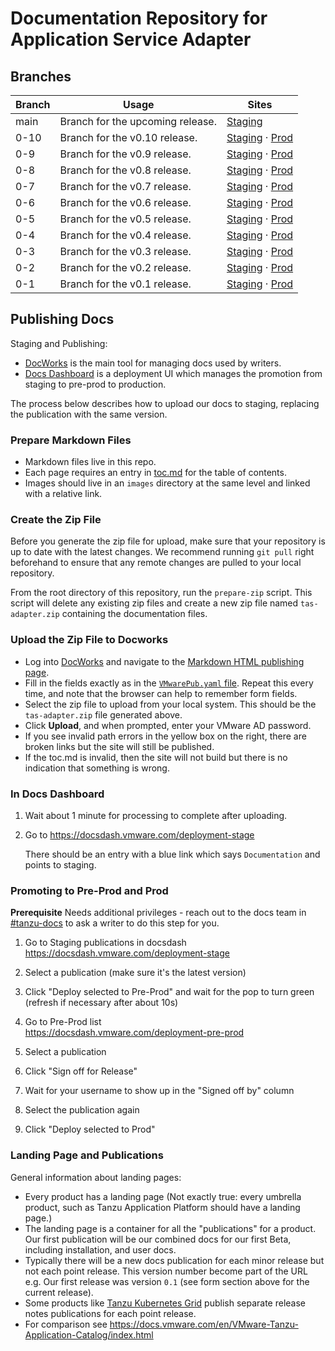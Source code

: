 # Documentation Repository for Application Service Adapter

## Branches
| Branch | Usage                            | Sites                                                                                                                                                                                                                                                                                                       |
|--------|----------------------------------|-------------------------------------------------------------------------------------------------------------------------------------------------------------------------------------------------------------------------------------------------------------------------------------------------------------|
| main   | Branch for the upcoming release. | [Staging](https://docs-staging.vmware.com/en/Application-Service-Adapter-for-VMware-Tanzu-Application-Platform/1.0/tas-adapter/GUID-overview.html)                                                                                                                                                          |
| 0-10   | Branch for the v0.10 release.    | [Staging](https://docs-staging.vmware.com/en/Application-Service-Adapter-for-VMware-Tanzu-Application-Platform/0.10/tas-adapter/GUID-overview.html) &middot; [Prod](https://docs.vmware.com/en/Application-Service-Adapter-for-VMware-Tanzu-Application-Platform/0.10/tas-adapter/GUID-overview.html)       |
| 0-9    | Branch for the v0.9 release.     | [Staging](https://docs-staging.vmware.com/en/Application-Service-Adapter-for-VMware-Tanzu-Application-Platform/0.9/tas-adapter/GUID-overview.html) &middot; [Prod](https://docs.vmware.com/en/Application-Service-Adapter-for-VMware-Tanzu-Application-Platform/0.9/tas-adapter/GUID-overview.html)         |
| 0-8    | Branch for the v0.8 release.     | [Staging](https://docs-staging.vmware.com/en/Application-Service-Adapter-for-VMware-Tanzu-Application-Platform/0.8/tas-adapter/GUID-overview.html) &middot; [Prod](https://docs.vmware.com/en/Application-Service-Adapter-for-VMware-Tanzu-Application-Platform/0.8/tas-adapter/GUID-overview.html)         |
| 0-7    | Branch for the v0.7 release.     | [Staging](https://docs-staging.vmware.com/en/Application-Service-Adapter-for-VMware-Tanzu-Application-Platform/0.7/tas-adapter/GUID-overview.html) &middot; [Prod](https://docs.vmware.com/en/Application-Service-Adapter-for-VMware-Tanzu-Application-Platform/0.7/tas-adapter/GUID-overview.html)         |
| 0-6    | Branch for the v0.6 release.     | [Staging](https://docs-staging.vmware.com/en/Application-Service-Adapter-for-VMware-Tanzu-Application-Platform/0.6/tas-adapter/GUID-overview.html) &middot; [Prod](https://docs.vmware.com/en/Application-Service-Adapter-for-VMware-Tanzu-Application-Platform/0.6/tas-adapter/GUID-overview.html)         |
| 0-5    | Branch for the v0.5 release.     | [Staging](https://docs-staging.vmware.com/en/Application-Service-Adapter-for-VMware-Tanzu-Application-Platform/0.5/tas-adapter/GUID-overview.html) &middot; [Prod](https://docs.vmware.com/en/Application-Service-Adapter-for-VMware-Tanzu-Application-Platform/0.5/tas-adapter/GUID-overview.html)         |
| 0-4    | Branch for the v0.4 release.     | [Staging](https://docs-staging.vmware.com/en/Application-Service-Adapter-for-VMware-Tanzu-Application-Platform/0.4/tas-adapter/GUID-overview.html) &middot; [Prod](https://docs.vmware.com/en/Application-Service-Adapter-for-VMware-Tanzu-Application-Platform/0.4/tas-adapter/GUID-overview.html)         |
| 0-3    | Branch for the v0.3 release.     | [Staging](https://docs-staging.vmware.com/en/Application-Service-Adapter-for-VMware-Tanzu-Application-Platform/0.3/tas-adapter/GUID-overview.html) &middot; [Prod](https://docs.vmware.com/en/Application-Service-Adapter-for-VMware-Tanzu-Application-Platform/0.3/tas-adapter/GUID-overview.html)         |
| 0-2    | Branch for the v0.2 release.     | [Staging](https://docs-staging.vmware.com/en/Application-Service-Adapter-for-VMware-Tanzu-Application-Platform/0.2/tas-adapter-0-2/GUID-overview.html) &middot; [Prod](https://docs.vmware.com/en/Application-Service-Adapter-for-VMware-Tanzu-Application-Platform/0.2/tas-adapter-0-2/GUID-overview.html) |
| 0-1    | Branch for the v0.1 release.     | [Staging](https://docs-staging.vmware.com/en/Application-Service-Adapter-for-VMware-Tanzu-Application-Platform/0.1/tas-adapter-0-1/GUID-overview.html) &middot; [Prod](https://docs.vmware.com/en/Application-Service-Adapter-for-VMware-Tanzu-Application-Platform/0.1/tas-adapter-0-1/GUID-overview.html) |

## Publishing Docs

Staging and Publishing:  

- [DocWorks](https://docworks.vmware.com/) is the main tool for managing docs used by writers.
- [Docs Dashboard](https://docsdash.vmware.com/) is a deployment UI which manages the promotion from staging to pre-prod to production.

The process below describes how to upload our docs to staging, replacing the publication with the same version.

### Prepare Markdown Files
- Markdown files live in this repo.
- Each page requires an entry in [toc.md](docs/toc.md) for the table of contents.
- Images should live in an `images` directory at the same level and linked with a relative link.

### Create the Zip File

Before you generate the zip file for upload, make sure that your repository is up to date with the latest changes. We recommend running `git pull` right beforehand to ensure that any remote changes are pulled to your local repository.

From the root directory of this repository, run the `prepare-zip` script. This script will delete any existing zip files and create a new zip file named `tas-adapter.zip` containing the documentation files.


### Upload the Zip File to Docworks

- Log into [DocWorks](https://docworks.vmware.com/) and navigate to the [Markdown HTML publishing page](https://docworks.vmware.com/md2docs/publish).
- Fill in the fields exactly as in the [`VMwarePub.yaml` file](VMwarePub.yaml). Repeat this every time, and note that the browser can help to remember form fields.
- Select the zip file to upload from your local system. This should be the `tas-adapter.zip` file generated above.
- Click **Upload**, and when prompted, enter your VMware AD password.
- If you see invalid path errors in the yellow box on the right, there are broken links but the site will still be published.
- If the toc.md is invalid, then the site will not build but there is no indication that something is wrong.

### In Docs Dashboard

1. Wait about 1 minute for processing to complete after uploading.
2. Go to https://docsdash.vmware.com/deployment-stage
   
   There should be an entry with a blue link which says `Documentation` and points to staging.

### Promoting to Pre-Prod and Prod

**Prerequisite** Needs additional privileges - reach out to the docs team in [#tanzu-docs](https://vmware.slack.com/archives/C055V2M0H) to ask a writer to do this step for you.

1. Go to Staging publications in docsdash  
  https://docsdash.vmware.com/deployment-stage

2. Select a publication (make sure it's the latest version)

3. Click "Deploy selected to Pre-Prod" and wait for the pop to turn green (refresh if necessary after about 10s)

4. Go to Pre-Prod list  
  https://docsdash.vmware.com/deployment-pre-prod

5. Select a publication

6. Click "Sign off for Release"

7. Wait for your username to show up in the "Signed off by" column

8. Select the publication again

9. Click "Deploy selected to Prod"

### Landing Page and Publications

General information about landing pages:

- Every product has a landing page (Not exactly true: every umbrella product, such as Tanzu Application Platform should have a landing page.)
- The landing page is a container for all the "publications" for a product. Our first publication will be our combined docs for our first Beta, including installation, and user docs.
- Typically there will be a new docs publication for each minor release but not each point release. This version number become part of the URL e.g. Our first release was version `0.1` (see form section above for the current release).
- Some products like [Tanzu Kubernetes Grid](https://docs.vmware.com/en/VMware-Tanzu-Kubernetes-Grid/index.html) publish separate release notes publications for each point release.
- For comparison see https://docs.vmware.com/en/VMware-Tanzu-Application-Catalog/index.html
